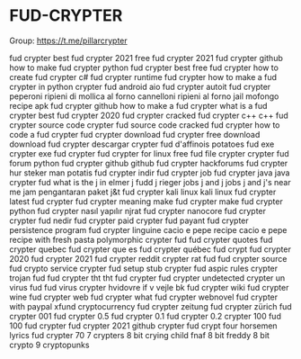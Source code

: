 # FUD-CRYPTER


Group: https://t.me/pillarcrypter




















fud crypter
best fud crypter 2021
free fud crypter 2021
fud crypter github
how to make fud crypter
python fud crypter
best free fud crypter
how to create fud crypter
c# fud crypter
runtime fud crypter
how to make a fud crypter in python
crypter fud android
aio fud crypter
autoit fud crypter
peperoni ripieni di mollica al forno
cannelloni ripieni al forno
jail mofongo recipe
apk fud crypter github
how to make a fud crypter
what is a fud crypter
best fud crypter 2020
fud crypter cracked
fud crypter c++
c++ fud crypter source code
crypter fud source code
cracked fud crypter
how to code a fud crypter
fud crypter download
fud crypter free download
download fud crypter
descargar crypter fud
d'affinois potatoes
fud exe crypter
exe fud crypter
fud crypter for linux
free fud file crypter
crypter fud forum
python fud crypter github
github fud crypter
hackforums fud crypter
hur steker man potatis
fud crypter indir
fud crypter job
fud crypter java
java crypter fud
what is the j in elmer j fudd
j rieger jobs
j and j jobs
j and j's near me
jam pengantaran paket j&t
fud crypter kali linux
kali linux fud crypter
latest fud crypter
fud crypter meaning
make fud crypter
make fud crypter python
fud crypter nasıl yapılır
njrat fud crypter
nanocore fud crypter
crypter fud nedir
fud crypter paid
crypter fud payant
fud crypter persistence
program fud crypter
linguine cacio e pepe recipe
cacio e pepe recipe with fresh pasta
polymorphic crypter fud
fud crypter quotes
fud crypter quebec
fud crypter que es
fud crypter québec
fud crypt
fud crypter 2020
fud crypter 2021
fud crypter reddit
crypter rat fud
fud crypter source
fud crypto service
crypter fud setup
stub crypter fud
aspic rules
crypter trojan fud
fud crypter tht
tht fud crypter
fud crypter undetected
crypter un virus fud
fud virus crypter
hvidovre if v vejle bk
fud crypter wiki
fud crypter wine
fud crypter web
fud crypter what
fud crypter webnovel
fud crypter with paypal
xfund cryptocurrency
fud crypter zeitung
fud crypter zürich
fud crypter 001
fud crypter 0.5
fud crypter 0.1
fud crypter 0.2
crypter 100 fud
100 fud crypter
fud crypter 2021 github
crypter fud
crypt four horsemen lyrics
fud crypter 70
7 crypters
8 bit crying child fnaf
8 bit freddy
8 bit crypto
9 cryptopunks
